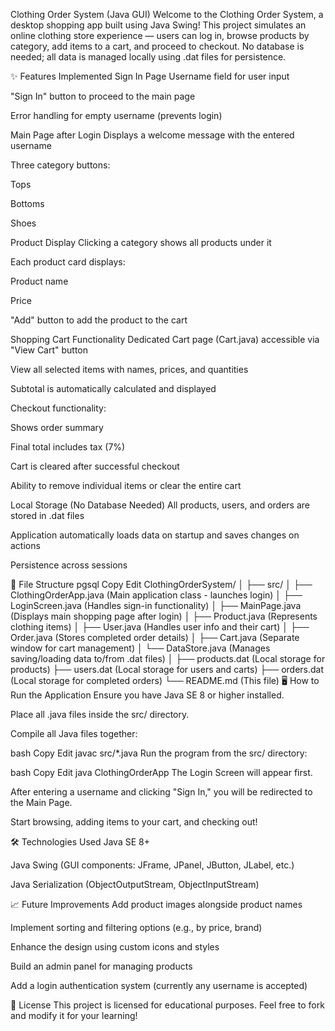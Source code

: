 Clothing Order System (Java GUI)
Welcome to the Clothing Order System, a desktop shopping app built using Java Swing!
This project simulates an online clothing store experience — users can log in, browse products by category, add items to a cart, and proceed to checkout.
No database is needed; all data is managed locally using .dat files for persistence.

✨ Features Implemented
Sign In Page
Username field for user input

"Sign In" button to proceed to the main page

Error handling for empty username (prevents login)

Main Page after Login
Displays a welcome message with the entered username

Three category buttons:

Tops

Bottoms

Shoes

Product Display
Clicking a category shows all products under it

Each product card displays:

Product name

Price

"Add" button to add the product to the cart

Shopping Cart Functionality
Dedicated Cart page (Cart.java) accessible via "View Cart" button

View all selected items with names, prices, and quantities

Subtotal is automatically calculated and displayed

Checkout functionality:

Shows order summary

Final total includes tax (7%)

Cart is cleared after successful checkout

Ability to remove individual items or clear the entire cart

Local Storage (No Database Needed)
All products, users, and orders are stored in .dat files

Application automatically loads data on startup and saves changes on actions

Persistence across sessions

📂 File Structure
pgsql
Copy
Edit
ClothingOrderSystem/
│
├── src/
│   ├── ClothingOrderApp.java    (Main application class - launches login)
│   ├── LoginScreen.java         (Handles sign-in functionality)
│   ├── MainPage.java            (Displays main shopping page after login)
│   ├── Product.java             (Represents clothing items)
│   ├── User.java                (Handles user info and their cart)
│   ├── Order.java               (Stores completed order details)
│   ├── Cart.java                (Separate window for cart management)
│   └── DataStore.java           (Manages saving/loading data to/from .dat files)
│
├── products.dat                 (Local storage for products)
├── users.dat                    (Local storage for users and carts)
├── orders.dat                   (Local storage for completed orders)
└── README.md                    (This file)
🖥️ How to Run the Application
Ensure you have Java SE 8 or higher installed.

Place all .java files inside the src/ directory.

Compile all Java files together:

bash
Copy
Edit
javac src/*.java
Run the program from the src/ directory:

bash
Copy
Edit
java ClothingOrderApp
The Login Screen will appear first.

After entering a username and clicking "Sign In," you will be redirected to the Main Page.

Start browsing, adding items to your cart, and checking out!

🛠 Technologies Used
Java SE 8+

Java Swing (GUI components: JFrame, JPanel, JButton, JLabel, etc.)

Java Serialization (ObjectOutputStream, ObjectInputStream)

📈 Future Improvements
Add product images alongside product names

Implement sorting and filtering options (e.g., by price, brand)

Enhance the design using custom icons and styles

Build an admin panel for managing products

Add a login authentication system (currently any username is accepted)

📄 License
This project is licensed for educational purposes.
Feel free to fork and modify it for your learning!

